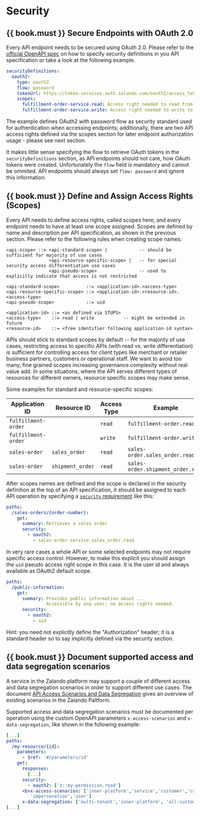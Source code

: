 # Security

## {{ book.must }} Secure Endpoints with OAuth 2.0

Every API endpoint needs to be secured using OAuth 2.0. Please refer to the 
[official OpenAPI spec](https://github.com/OAI/OpenAPI-Specification/blob/master/versions/2.0.md#security-definitions-object)
on how to specify security definitions in you API specification or take a look at the following example.

```yaml
securityDefinitions:
  oauth2:
    type: oauth2
    flow: password
    tokenUrl: https://token.services.auth.zalando.com/oauth2/access_token
    scopes:
      fulfillment-order-service.read: Access right needed to read from the fulfillment order service.
      fulfillment-order-service.write: Access right needed to write to the fulfillment order service.      
```

The example defines OAuth2 with password flow as security standard used for authentication when accessing endpoints; additionally, there are two API access rights defined via the scopes section for later endpoint authorization usage - please see next section.

It makes little sense specifying the flow to retrieve OAuth tokens in the `securityDefinitions` section, as API endpoints should not care, how OAuth tokens were created. Unfortunately the `flow` field is mandatory and cannot be ommited. API endpoints should always set `flow: password` and ignore this information.

## {{ book.must }} Define and Assign Access Rights (Scopes)

Every API needs to define access rights, called scopes here, and every endpoint needs to have at least one scope assigned. Scopes are defined by name and description per API specification, as shown in the previous section. Please refer to the following rules when creating scope names:

```
<api-scope> ::= <api-standard-scope> |            -- should be sufficient for majority of use cases 
                <api-resource-specific-scope> |   -- for special security access differentiation use cases 
                <api-pseudo-scope>                -- used to explicitly indicate that access is not restricted
                
<api-standard-scope>          ::= <application-id>.<access-type> 
<api-resource-specific-scope> ::= <application-id>.<resource-id>.<access-type>
<api-pseudo-scope>            ::= uid

<application-id> ::= <as defined via STUPS>
<access-type>    ::= read | write           -- might be extended in future
<resource-id>    ::= <free identifier following application-id syntax>
```

APIs should stick to standard scopes by default -- for the majority of use cases, restricting access to specific APIs (with read vs. write differentiation) is sufficient for controlling access for client types like merchant or retailer business partners, customers or operational staff. We want to avoid too many, fine grained scopes increasing governance complexity without real value add. In some situations, where the API serves different types of resources for different owners, resource specific scopes may make sense.

Some examples for standard and resource-specific scopes:

| Application ID      | Resource ID      | Access Type | Example                           |
|---------------------|------------------|-------------|-----------------------------------|
| `fulfillment-order` |                  | `read`      | `fulfillment-order.read`          |
| `fulfillment-order` |                  | `write`     | `fulfillment-order.write`         |
| `sales-order`       | `sales_order`    | `read`      | `sales-order.sales_order.read`    |
| `sales-order`       | `shipment_order` | `read`      | `sales-order.shipment_order.read` |

After scopes names are defined and the scope is declared in the security definition at the top of an API specification, it should be assigned to each API operation by specifying a [`security` requirement](https://github.com/OAI/OpenAPI-Specification/blob/master/versions/2.0.md#securityRequirementObject) like this:

```yaml
paths:
  /sales-orders/{order-number}:
    get:
      summary: Retrieves a sales order
      security:
        - oauth2:
          - sales-order-service.sales_order.read
```

In very rare cases a whole API or some selected endpoints may not require specific access control. However, to make this explicit you should assign the `uid` pseudo access right scope in this case. It is the user id and always available as OAuth2 default scope. 

```yaml
paths:
  /public-information:
    get:
      summary: Provides public information about ... 
               Accessible by any user; no access rights needed. 
      security:
        - oauth2:
          - uid
```

Hint: you need not explicitly define the "Authorization" header; it is a standard header so to say implicitly defined via the security section.


## {{ book.must }} Document supported access and data segregation scenarios
A service in the Zalando platform may support a couple of different access and data segregation scenarios in order to support different use cases. The document [API Access Scenarios and Data Segregation](https://docs.google.com/a/zalando.de/document/d/12kns6aCaSITKdgvglyk_13a1UM1vCJVQAj6LzvMXHpc/edit?usp=sharing) gives an overview of existing scenarios in the Zalando Paltform.

Supported access and data segregation scenarios must be documented per operation using the custom OpenAPI parameters `x-access-scenarios` and `x-data-segregation`, like shown in the following example:

```yaml
[...]
paths:
  /my-resource/{id}:
    parameters:
      - $ref: '#/parameters/id'
	get:
      responses:
		[...]
      security:
        - oauth2: ['z::my-permission.read']
      <b>x-access-scenarios: ['inner-platform','service','customer','customer-all',
	     'impersonation','user']
	  x-data-segregation: ['multi-tenant','inner-platform', 'all-customer']</b>
[...]
```
